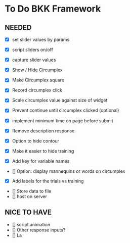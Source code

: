 # To Do BKK Framework


## NEEDED
- [x] set slider values by params
- [x] script sliders on/off
- [x] capture slider values
- [X] Show / Hide Circumplex
- [x] Make Circumplex square
- [x] Record circumplex click
- [x] Scale circumplex value against size of widget
- [x] Prevent continue until circumplex clicked (optional)
- [x] implement minimum time on page before submit
- [x] Remove description response

- [x] Option to hide contour
- [x] Make it easier to hide training
- [x] Add key for variable names
- [] Option: display mannequins or words on circumplex
- [x] Add labels for the trials vs training
- [] Store data to file
- [] host on server


## NICE TO HAVE
- [] script animation
- [] Other response inputs? 
- [] La